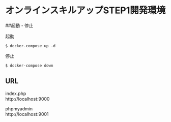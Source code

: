 # オンラインスキルアップSTEP1開発環境


##起動・停止

起動
```
$ docker-compose up -d
```

停止
```
$ docker-compose down
```

## URL

index.php  
http://localhost:9000

phpmyadmin  
http://localhost:9001
